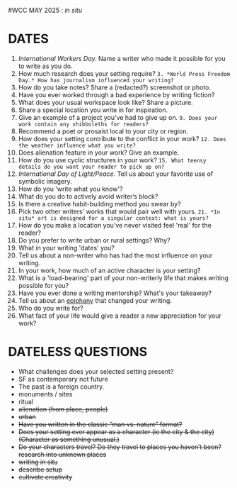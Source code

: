 #WCC MAY 2025 : *in situ*

# DATES
1. *International Workers Day.* Name a writer who made it possible for you to write as you do.
2. How much research does your setting require? 
`3. *World Press Freedom Day.* How has journalism influenced your writing?`
4. How do you take notes? Share a (redacted?) screenshot or photo.
5. Have you ever worked through a bad experience by writing fiction? 
6. What does your usual workspace look like? Share a picture.
7. Share a special location you write in for inspiration.
8. Give an example of a project you've had to give up on.
`9. Does your work contain any shibboleths for readers?`
10. Recommend a poet or prosaist local to your city or region. 
11. How does your setting contribute to the conflict in your work?
`12. Does the weather influence what you write?`
13. Does alienation feature in your work? Give an example.
14. How do you use cyclic structures in your work?
`15. What teensy details do you want your reader to pick up on?`
16. *International Day of Light/Peace.* Tell us about your favorite use of symbolic imagery.
17. How do you 'write what you know'?
18. What do you do to actively avoid writer’s block?
19. Is there a creative habit-building method you swear by?
20. Pick two other writers' works that would pair well with yours.
`21. *In situ* art is designed for a singular context: what is yours?`
22. How do you make a location you’ve never visited feel 'real' for the reader?
23. Do you prefer to write urban or rural settings? Why?
24. What in your writing 'dates' you?
25. Tell us about a non-writer who has had the most influence on your writing.
26. In your work, how much of an active character is your setting?
27. What is a 'load-bearing' part of your non-writerly life that makes writing possible for you?
28. Have you ever done a writing mentorship? What's your takeaway?
29. Tell us about an [epiphany](https://en.wikipedia.org/wiki/Epiphany_(literature)) that changed your writing.
30. Who do you write for?
31. What fact of your life would give a reader a new appreciation for your work? 


# DATELESS QUESTIONS
- What challenges does your selected setting present?
- SF as contemporary not future
- The past is a foreign country. 
- monuments / sites
- ritual
- ~~alienation (from place, people)~~
- ~~urban~~
- ~~Have you written in the classic “man vs. nature” format?~~
- ~~Does your setting ever appear as a character (ie the city & the city) (Character as something unusual.)~~
- ~~Do your characters travel? Do they travel to places you haven’t been? research into unknown places~~
- ~~writing in situ~~
- ~~describe setup~~
- ~~cultivate creativity~~
